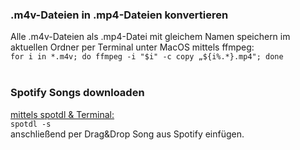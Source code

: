 ### .m4v-Dateien in .mp4-Dateien konvertieren <br>
Alle .m4v-Dateien als .mp4-Datei mit gleichem Namen speichern im aktuellen Ordner per Terminal unter MacOS mittels ffmpeg: <br>
```for i in *.m4v; do ffmpeg -i "$i" -c copy „${i%.*}.mp4"; done```<br>
<br>
### Spotify Songs downloaden <br>
[mittels spotdl & Terminal:](https://github.com/ritiek/spotify-downloader)<br>
```spotdl -s```<br>
anschließend per Drag&Drop Song aus Spotify einfügen.<br>

